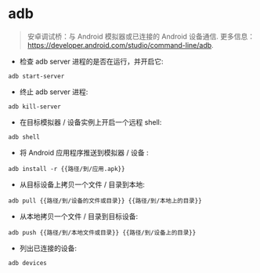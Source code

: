 # adb

> 安卓调试桥：与 Android 模拟器或已连接的 Android 设备通信.
> 更多信息：<https://developer.android.com/studio/command-line/adb>.

- 检查 adb server 进程的是否在运行，并开启它:

`adb start-server`

- 终止 adb server 进程:

`adb kill-server`

- 在目标模拟器 / 设备实例上开启一个远程 shell:

`adb shell`

- 将 Android 应用程序推送到模拟器 / 设备 :

`adb install -r {{路径/到/应用.apk}}`

- 从目标设备上拷贝一个文件 / 目录到本地:

`adb pull {{路径/到/设备的文件或目录}} {{路径/到/本地上的目录}}`

- 从本地拷贝一个文件 / 目录到目标设备:

`adb push {{路径/到/本地文件或目录}} {{路径/到/设备上的目录}}`

- 列出已连接的设备:

`adb devices`
